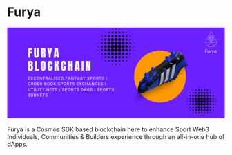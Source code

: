 # Furya

![Banner!](assets/banner.png)

Furya is a Cosmos SDK based blockchain here to enhance Sport Web3 Individuals, Communities & Builders experience through an all-in-one hub of dApps.

```